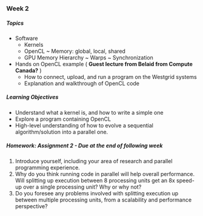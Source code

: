 ### Week 2

##### Topics
* Software
  * Kernels
  * OpenCL
    ~ Memory: global, local, shared  
  * GPU Memory Hierarchy
  	~ Warps
 	~ Synchronization
* Hands on OpenCL example ( **Guest lecture from Belaid from Compute Canada?** )
  * How to connect, upload, and run a program on the Westgrid systems
  * Explanation and walkthrough of OpenCL code

##### Learning Objectives
* Understand what a kernel is, and how to write a simple one
* Explore a program containing OpenCL
* High-level understanding of how to evolve a sequential algorithm/solution into a parallel one. 

##### Homework: Assignment 2 - Due at the end of following week
1.  Introduce yourself, including your area of research and parallel programming experience.
2.	Why do you think running code in parallel will help overall performance. Will splitting up execution between 8 processing units get an 8x speed-up over a single processing unit? Why or why not?
3.	Do you foresee any problems involved with splitting execution up between multiple processing units, from a scalability and performance perspective?
